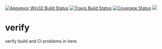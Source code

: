
[![Appveyor Win32 Build Status](https://ci.appveyor.com/api/projects/status/32r7s2skrgm9ubva/branch/master?svg=true)](https://ci.appveyor.com/project/wangsongc/verify)
[![Travis Build Status](https://travis-ci.org/wangsongc/verify.svg?branch=master)](https://travis-ci.org/wangsongc/verify)
[![Coverage Status](https://coveralls.io/repos/github/wangsongc/verify/badge.svg)](https://coveralls.io/github/wangsongc/verify)
![](https://github.com/wangsongc/verify/workflows/CI%20on%20linux/badge.svg?master)
# verify

verify build and CI problems in here.

